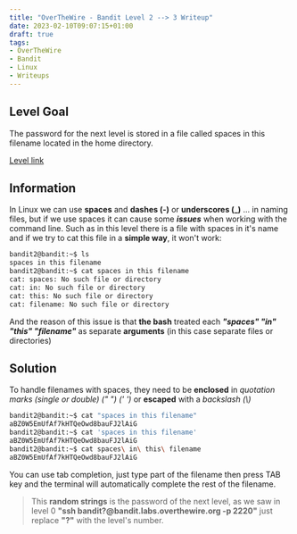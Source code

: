 ```yaml
---
title: "OverTheWire - Bandit Level 2 --> 3 Writeup"
date: 2023-02-10T09:07:15+01:00
draft: true
tags:
- OverTheWire
- Bandit
- Linux
- Writeups
---
```


## Level Goal
The password for the next level is stored in a file called spaces in this filename located in the home directory.

[Level link](https://overthewire.org/wargames/bandit/bandit3.html)


## Information
In Linux we can use **spaces** and **dashes (-)** or **underscores (_)** ... in naming files, but if we use spaces it can cause some **_issues_** when working with the command line. Such as in this level there is a file with spaces in it's name and if we try to cat this file in a **simple way**, it won't work:

```bash
bandit2@bandit:~$ ls
spaces in this filename
bandit2@bandit:~$ cat spaces in this filename
cat: spaces: No such file or directory
cat: in: No such file or directory
cat: this: No such file or directory
cat: filename: No such file or directory
```
And the reason of this issue is that **the bash** treated each **_"spaces" "in" "this" "filename"_** as separate **arguments** (in this case separate files or directories)
## Solution
To handle filenames with spaces, they need to be **enclosed** in _quotation marks (single or double) (" ") (' ')_ or **escaped** with a _backslash (\\)_

```bash
bandit2@bandit:~$ cat "spaces in this filename" 
aBZ0W5EmUfAf7kHTQeOwd8bauFJ2lAiG
bandit2@bandit:~$ cat 'spaces in this filename' 
aBZ0W5EmUfAf7kHTQeOwd8bauFJ2lAiG
bandit2@bandit:~$ cat spaces\ in\ this\ filename 
aBZ0W5EmUfAf7kHTQeOwd8bauFJ2lAiG
```
You can use tab completion, just type part of the filename then press TAB key and the terminal will automatically complete the rest of the filename.

> This **random strings** is the password of the next level, as we saw in level 0 **"ssh bandit?@bandit.labs.overthewire.org -p 2220"** just replace **"?"** with the level's number.